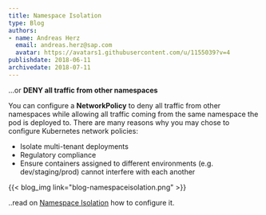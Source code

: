 ```yaml
---
title: Namespace Isolation
type: Blog
authors: 
- name: Andreas Herz
  email: andreas.herz@sap.com
  avatar: https://avatars1.githubusercontent.com/u/1155039?v=4
publishdate: 2018-06-11
archivedate: 2018-07-11
---
```


...or **DENY all traffic from other namespaces**


You can configure a **NetworkPolicy** to deny all traffic from other namespaces while allowing all traffic 
coming from the same namespace the pod is deployed to. There are many reasons why you may chose to configure Kubernetes 
network policies:
 - Isolate multi-tenant deployments
 - Regulatory compliance
 - Ensure containers assigned to different environments (e.g. dev/staging/prod) cannot interfere with each another                                                

{{< blog_img link="blog-namespaceisolation.png" >}}


..read on [Namespace Isolation](/howto/networkisolation) how to configure it.